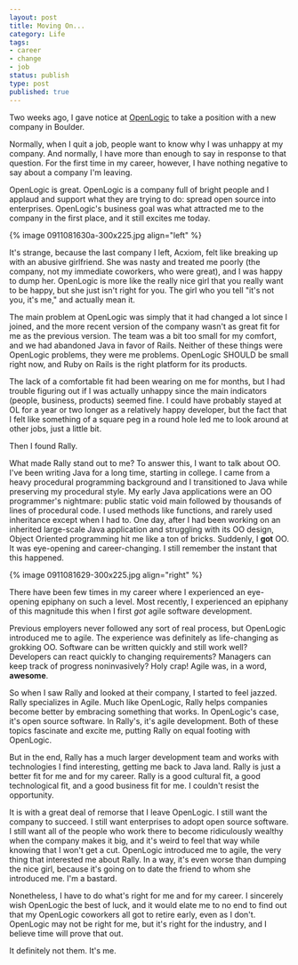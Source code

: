 ```yaml
---
layout: post
title: Moving On...
category: Life
tags:
- career
- change
- job
status: publish
type: post
published: true
---
```


Two weeks ago, I gave notice at [OpenLogic](http://www.openlogic.com") to take a position with a new company in Boulder.

Normally, when I quit a job, people want to know why I was unhappy at my company.  And normally, I have more than enough to say in response to that question.  For the first time in my career, however, I have nothing negative to say about a company I'm leaving.

OpenLogic is great.  OpenLogic is a company full of bright people and I applaud and support what they are trying to do: spread open source into enterprises.  OpenLogic's business goal was what attracted me to the company in the first place, and it still excites me today.

{% image 0911081630a-300x225.jpg align="left" %}

It's strange, because the last company I left, Acxiom, felt like breaking up with an abusive girlfriend.  She was nasty and treated me poorly (the company, not my immediate coworkers, who were great), and I was happy to dump her.  OpenLogic is more like the really nice girl that you really want to be happy, but she just isn't right for you.  The girl who you tell "it's not you, it's me," and actually mean it.

The main problem at OpenLogic was simply that it had changed a lot since I joined, and the more recent version of the company wasn't as great fit for me as the previous version.  The team was a bit too small for my comfort, and we had abandoned Java in favor of Rails.  Neither of these things were OpenLogic problems, they were me problems.  OpenLogic SHOULD be small right now, and Ruby on Rails is the right platform for its products.

The lack of a comfortable fit had been wearing on me for months, but I had trouble figuring out if I was actually unhappy since the main indicators (people, business, products) seemed fine.  I could have probably stayed at OL for a year or two longer as a relatively happy developer, but the fact that I felt like something of a square peg in a round hole led me to look around at other jobs, just a little bit.

Then I found Rally.

What made Rally stand out to me?  To answer this, I want to talk about OO.  I've been writing Java for a long time, starting in college.  I came from a heavy procedural programming background and I  transitioned to Java while preserving my procedural style.  My early Java applications were an OO programmer's nightmare: public static void main followed by thousands of lines of procedural code.  I used methods like functions, and rarely used inheritance except when I had to.   One day, after I had been working on an inherited large-scale Java application and struggling with its OO design, Object Oriented programming hit me like a ton of bricks.  Suddenly, I **got** OO.  It was eye-opening and career-changing. I still remember the instant that this happened. 

{% image 0911081629-300x225.jpg align="right" %}

There have been few times in my career where I experienced an eye-opening epiphany on such a level.  Most recently, I experienced an epiphany of this magnitude this when I first _got_ agile software development.

Previous employers never followed any sort of real process, but OpenLogic introduced me to agile. The experience was definitely as life-changing as grokking OO.  Software can be written quickly and still work well?  Developers can react quickly to changing requirements?  Managers can keep track of progress noninvasively?  Holy crap! Agile was, in a word, **awesome**.

So when I saw Rally and looked at their company, I started to feel jazzed.  Rally specializes in Agile.  Much like OpenLogic, Rally helps companies become better by embracing something that works.  In OpenLogic's case, it's open source software.  In Rally's, it's agile development.  Both of these topics fascinate and excite me, putting Rally on equal footing with OpenLogic.

But in the end, Rally has a much larger development team and works with technologies I find interesting, getting me back to Java land.  Rally is just a better fit for me and for my career.  Rally is a good cultural fit, a good technological fit, and a good business fit for me.  I couldn't resist the opportunity.

It is with a great deal of remorse that I leave OpenLogic.  I still want the company to succeed.  I still want enterprises to adopt open source software.  I still want all of the people who work there to become ridiculously wealthy when the company makes it big, and it's weird to feel that way while knowing that I won't get a cut.  OpenLogic introduced me to agile, the very thing that interested me about Rally.  In a way, it's even worse than dumping the nice girl, because it's going on to date the friend to whom she introduced me.  I'm a bastard.

Nonetheless, I have to do what's right for me and for my career.  I sincerely wish OpenLogic the best of luck, and it would elate me to no end to find out that my OpenLogic coworkers all got to retire early, even as I don't.  OpenLogic may not be right for me, but it's right for the industry, and I believe time will prove that out.

It definitely not them.  It's me.

